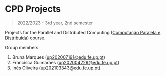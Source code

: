 # CPD Projects

> 2022/2023 - 3rd year, 2nd semester

Projects for the Parallel and Distributed Computing ([Computação Paralela e Distribuída](https://sigarra.up.pt/feup/pt/ucurr_geral.ficha_uc_view?pv_ocorrencia_id=501690 "course page")) course.

Group members:

1. Bruna Marques (up202007191@edu.fe.up.pt)
2. Francisca Guimarães (up202004229@edu.fe.up.pt)
3. Inês Oliveira (up202103343@edu.fe.up.pt)
